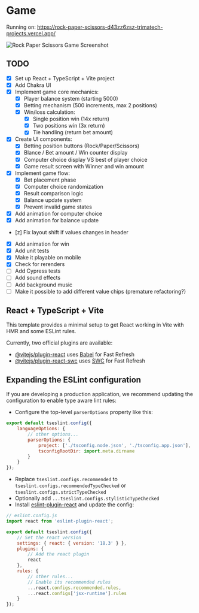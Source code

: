 # Game

Running on: https://rock-paper-scissors-d43zz6zsz-trimatech-projects.vercel.app/

![Rock Paper Scissors Game Screenshot](rock-paper-scissors-screenshot.png)

## TODO

-   [x] Set up React + TypeScript + Vite project
-   [x] Add Chakra UI
-   [x] Implement game core mechanics:
    -   [x] Player balance system (starting 5000)
    -   [x] Betting mechanism (500 increments, max 2 positions)
    -   [x] Win/loss calculation:
        -   [x] Single position win (14x return)
        -   [x] Two positions win (3x return)
        -   [x] Tie handling (return bet amount)
-   [x] Create UI components:
    -   [x] Betting position buttons (Rock/Paper/Scissors)
    -   [x] Blance / Bet amount / Win counter display
    -   [x] Computer choice display VS best of player choice
    -   [x] Game result screen with Winner and win amount
-   [x] Implement game flow:
    -   [x] Bet placement phase
    -   [x] Computer choice randomization
    -   [x] Result comparison logic
    -   [x] Balance update system
    -   [x] Prevent invalid game states
-   [x] Add animation for computer choice
-   [x] Add animation for balance update
-   [z] Fix layout shift if values changes in header
-   [x] Add animation for win
-   [x] Add unit tests
-   [x] Make it playable on mobile
-   [x] Check for rerenders
-   [ ] Add Cypress tests
-   [ ] Add sound effects
-   [ ] Add background music
-   [ ] Make it possible to add different value chips (premature refactoring?)

## React + TypeScript + Vite

This template provides a minimal setup to get React working in Vite with HMR and some ESLint rules.

Currently, two official plugins are available:

-   [@vitejs/plugin-react](https://github.com/vitejs/vite-plugin-react/blob/main/packages/plugin-react/README.md) uses [Babel](https://babeljs.io/) for Fast Refresh
-   [@vitejs/plugin-react-swc](https://github.com/vitejs/vite-plugin-react-swc) uses [SWC](https://swc.rs/) for Fast Refresh

## Expanding the ESLint configuration

If you are developing a production application, we recommend updating the configuration to enable type aware lint rules:

-   Configure the top-level `parserOptions` property like this:

```js
export default tseslint.config({
    languageOptions: {
        // other options...
        parserOptions: {
            project: ['./tsconfig.node.json', './tsconfig.app.json'],
            tsconfigRootDir: import.meta.dirname
        }
    }
});
```

-   Replace `tseslint.configs.recommended` to `tseslint.configs.recommendedTypeChecked` or `tseslint.configs.strictTypeChecked`
-   Optionally add `...tseslint.configs.stylisticTypeChecked`
-   Install [eslint-plugin-react](https://github.com/jsx-eslint/eslint-plugin-react) and update the config:

```js
// eslint.config.js
import react from 'eslint-plugin-react';

export default tseslint.config({
    // Set the react version
    settings: { react: { version: '18.3' } },
    plugins: {
        // Add the react plugin
        react
    },
    rules: {
        // other rules...
        // Enable its recommended rules
        ...react.configs.recommended.rules,
        ...react.configs['jsx-runtime'].rules
    }
});
```
